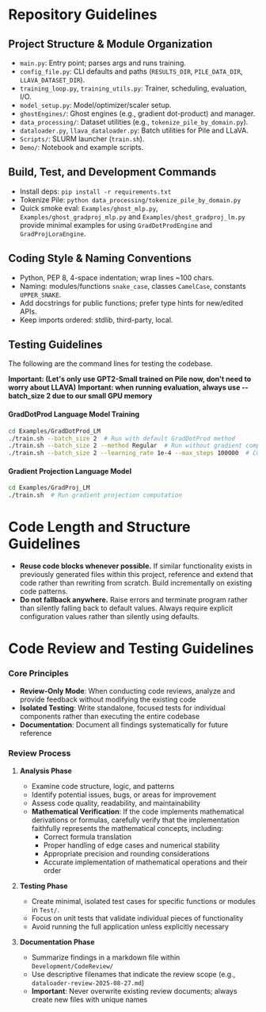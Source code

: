 # Repository Guidelines

## Project Structure & Module Organization
- `main.py`: Entry point; parses args and runs training.
- `config_file.py`: CLI defaults and paths (`RESULTS_DIR`, `PILE_DATA_DIR`, `LLAVA_DATASET_DIR`).
- `training_loop.py`, `training_utils.py`: Trainer, scheduling, evaluation, I/O.
- `model_setup.py`: Model/optimizer/scaler setup.
- `ghostEngines/`: Ghost engines (e.g., gradient dot-product) and manager.
- `data_processing/`: Dataset utilities (e.g., `tokenize_pile_by_domain.py`).
- `dataloader.py`, `llava_dataloader.py`: Batch utilities for Pile and LLaVA.
- `Scripts/`: SLURM launcher (`train.sh`).
- `Demo/`: Notebook and example scripts.


## Build, Test, and Development Commands
- Install deps: `pip install -r requirements.txt`
- Tokenize Pile: `python data_processing/tokenize_pile_by_domain.py`
- Quick smoke eval: `Examples/ghost_mlp.py`, `Examples/ghost_gradproj_mlp.py` and `Examples/ghost_gradproj_lm.py` provide minimal examples for using `GradDotProdEngine` and `GradProjLoraEngine`. 


## Coding Style & Naming Conventions
- Python, PEP 8, 4-space indentation; wrap lines ~100 chars.
- Naming: modules/functions `snake_case`, classes `CamelCase`, constants `UPPER_SNAKE`.
- Add docstrings for public functions; prefer type hints for new/edited APIs.
- Keep imports ordered: stdlib, third-party, local.


## Testing Guidelines

The following are the command lines for testing the codebase. 

**Important: (Let's only use GPT2-Small trained on Pile now, don't need to worry about LLAVA)**
**Important: when running evaluation, always use --batch_size 2 due to our small GPU memory**

#### GradDotProd Language Model Training
```bash
cd Examples/GradDotProd_LM
./train.sh --batch_size 2  # Run with default GradDotProd method
./train.sh --batch_size 2 --method Regular  # Run without gradient computation
./train.sh --batch_size 2 --learning_rate 1e-4 --max_steps 100000  # Custom parameters
```

#### Gradient Projection Language Model
```bash
cd Examples/GradProj_LM
./train.sh  # Run gradient projection computation
```

# Code Length and Structure Guidelines
- **Reuse code blocks whenever possible.** If similar functionality exists in previously generated files within this project, reference and extend that code rather than rewriting from scratch. Build incrementally on existing code patterns.
- **Do not fallback anywhere.** Raise errors and terminate program rather than silently falling back to default values. Always require explicit configuration values rather than silently using defaults. 



# Code Review and Testing Guidelines

### Core Principles
- **Review-Only Mode**: When conducting code reviews, analyze and provide feedback without modifying the existing code
- **Isolated Testing**: Write standalone, focused tests for individual components rather than executing the entire codebase
- **Documentation**: Document all findings systematically for future reference

### Review Process
1. **Analysis Phase**
   - Examine code structure, logic, and patterns
   - Identify potential issues, bugs, or areas for improvement
   - Assess code quality, readability, and maintainability
   - **Mathematical Verification**: If the code implements mathematical derivations or formulas, carefully verify that the implementation faithfully represents the mathematical concepts, including:
     - Correct formula translation
     - Proper handling of edge cases and numerical stability
     - Appropriate precision and rounding considerations
     - Accurate implementation of mathematical operations and their order

2. **Testing Phase**
   - Create minimal, isolated test cases for specific functions or modules in `Test/`. 
   - Focus on unit tests that validate individual pieces of functionality
   - Avoid running the full application unless explicitly necessary

3. **Documentation Phase**
   - Summarize findings in a markdown file within `Development/CodeReview/`
   - Use descriptive filenames that indicate the review scope (e.g., `dataloader-review-2025-08-27.md`)
   - **Important**: Never overwrite existing review documents; always create new files with unique names
